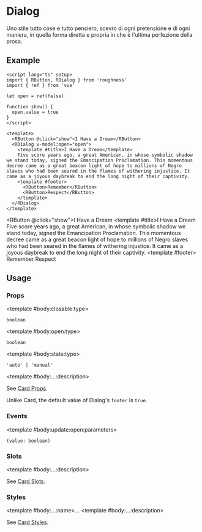 <script lang="ts" setup>
import { RButton, RDetails, RDialog, RSpace, RTable, RText } from 'roughness'
import { ref } from 'vue'

let open = ref(false)

function show() {
  open.value = true
}
</script>

# Dialog

Uno stile tutto cose e tutto pensiero, scevro di ogni pretensione e di ogni maniera, in quella forma diretta e propria in che è l'ultima perfezione della prosa.

## Example

<RDetails>
  <template #summary>Show Code</template>

```vue
<script lang="ts" setup>
import { RButton, RDialog } from 'roughness'
import { ref } from 'vue'

let open = ref(false)

function show() {
  open.value = true
}
</script>

<template>
  <RButton @click="show">I Have a Dream</RButton>
  <RDialog v-model:open="open">
    <template #title>I Have a Dream</template>
    Five score years ago, a great American, in whose symbolic shadow we stand today, signed the Emancipation Proclamation. This momentous decree came as a great beacon light of hope to millions of Negro slaves who had been seared in the flames of withering injustice. It came as a joyous daybreak to end the long night of their captivity.
    <template #footer>
      <RButton>Remember</RButton>
      <RButton>Respect</RButton>
    </template>
  </RDialog>
</template>
```

</RDetails>

<RButton @click="show">I Have a Dream</RButton>
<RDialog v-model:open="open">
  <template #title>I Have a Dream</template>
  Five score years ago, a great American, in whose symbolic shadow we stand today, signed the Emancipation Proclamation. This momentous decree came as a great beacon light of hope to millions of Negro slaves who had been seared in the flames of withering injustice. It came as a joyous daybreak to end the long night of their captivity.
  <template #footer>
    <RButton>Remember</RButton>
    <RButton>Respect</RButton>
  </template>
</RDialog>

## Usage

### Props

<RSpace overflow>
<RTable
  :columns="['name', 'type', 'default', 'description']"
  :rows="['closable', 'open', 'state', '...']"
>
  <template #body:*:name="{ row }">{{ row }}</template>

  <template #body:closable:type>

  `boolean`

  </template>
  <template #body:closable:default>

  `true`

  </template>
  <template #body:closable:description>
    Whether to display the close button.
  </template>

  <template #body:open:type>

  `boolean`

  </template>
  <template #body:open:default>

  `true`

  </template>
  <template #body:open:description>
    Whether to display the dialog modal.
  </template>

  <template #body:state:type>

  `'auto' | 'manual'`

  </template>
  <template #body:state:default>

  `'auto'`

  </template>
  <template #body:state:description>

  When specified as `auto`, the dialog can be closed by clicking the backdrop.

  </template>

  <template #body:...:description>

  See [Card Props](/components/card#props).

  Unlike Card, the default value of Dialog's `footer` is `true`.

  </template>
</RTable>
</RSpace>

### Events

<RSpace overflow>
<RTable
  :columns="['name', 'parameters', 'description']"
  :rows="['update:open']"
>
  <template #body:*:name="{ row }">{{ row }}</template>

  <template #body:update:open:parameters>

  `(value: boolean)`

  </template>
  <template #body:update:open:description>
    Callback function triggered when visibility of the dialog is changed.
  </template>
</RTable>
</RSpace>

### Slots

<RSpace overflow>
<RTable
  :columns="['name', 'parameters', 'description']"
  :rows="['...']"
>
  <template #body:*:name="{ row }">{{ row }}</template>

  <template #body:...:description>

  See [Card Slots](/components/card#slots).

  </template>
</RTable>
</RSpace>

### Styles

<RSpace overflow>
<RTable
  :columns="['name', 'values', 'default', 'description']"
  :rows="['...']"
>
  <template #body:*:name="{ row }">--r-dialog-{{ row }}</template>

  <template #body:...:name>...</template>
  <template #body:...:description>

  See [Card Styles](/components/card#styles).

  </template>
</RTable>
</RSpace>
